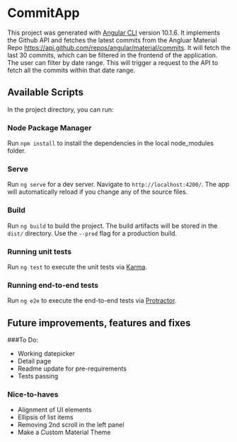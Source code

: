 # CommitApp

This project was generated with [Angular CLI](https://github.com/angular/angular-cli) version 10.1.6.
It implements the Github API and fetches the latest commits from the Angluar Material Repo https://api.github.com/repos/angular/material/commits. 
It will fetch the last 30 commits, which can be filtered in the frontend of the application. The user can filter by date range. This will trigger a request to the API to fetch all the commits within that date range. 

## Available Scripts

In the project directory, you can run:

### Node Package Manager

Run `npm install` to install the dependencies in the local node_modules folder.

### Serve

Run `ng serve` for a dev server. Navigate to `http://localhost:4200/`. The app will automatically reload if you change any of the source files.

### Build

Run `ng build` to build the project. The build artifacts will be stored in the `dist/` directory. Use the `--prod` flag for a production build.

### Running unit tests

Run `ng test` to execute the unit tests via [Karma](https://karma-runner.github.io).

### Running end-to-end tests

Run `ng e2e` to execute the end-to-end tests via [Protractor](http://www.protractortest.org/).

## Future improvements, features and fixes

###To Do:
- Working datepicker
- Detail page
- Readme update for pre-requirements
- Tests passing

### Nice-to-haves
- Alignment of UI elements
- Ellipsis of list items
- Removing 2nd scroll in the left panel
- Make a Custom Material Theme

